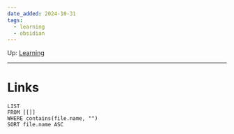 ```yaml
---
date_added: 2024-10-31
tags:
  - learning
  - obsidian
---
```

Up: [Learning](Learning.md)
___
 
# Links
```dataview
LIST
FROM [[]]
WHERE contains(file.name, "")
SORT file.name ASC
```
